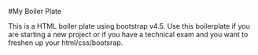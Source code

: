 #My Boiler Plate

This is a HTML boiler plate using bootstrap v4.5.
Use this boilerplate if you are starting a new project or if you have a technical exam and you want to freshen up your html/css/bootsrap.
